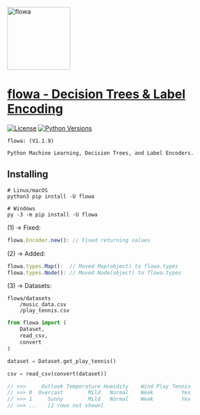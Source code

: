 <a href="https://ibb.co/885w17s](https://i.ibb.co/bdBVcKm/flowa.jpg)"><img src="https://i.ibb.co/bdBVcKm/flowa.jpg" alt="flowa" border="0" width="145"></a>

# [flowa - Decision Trees & Label Encoding](https://pypi.org/project/flowa)
[![License](https://img.shields.io/badge/license-MIT-blue.svg)](https://github.com/flowa/flowa/blob/main/LICENSE)
[![Python Versions](https://img.shields.io/badge/python-3.7%20|%203.8%20|%203.9%20|%203.10%20|%203.11%20|%203.12%20-blue)](https://www.python.org/downloads/)

```
flowa: (V1.1.9)

Python Machine Learning, Decision Trees, and Label Encoders.
```

## Installing
```shell
# Linux/macOS
python3 pip install -U flowa

# Windows
py -3 -m pip install -U flowa
```

(1) -> Fixed:
```javascript
flowa.Encoder.new(): // Fixed returning values
```

(2) -> Added:
```javascript
flowa.types.Map():  // Moved Map(object) to flowa.types
flowa.types.Node(): // Moved Node(object) to flowa.types
```

(3) -> Datasets:
```
flowa/datasets
    /music_data.csv
    /play_tennis.csv
```
```python
from flowa import (
    Dataset,
    read_csv,
    convert
)

dataset = Dataset.get_play_tennis()

csv = read_csv(convert(dataset))
```
```javascript
// >>>     Outlook Temperature Humidity    Wind Play Tennis
// >>> 0  Overcast        Mild   Normal    Weak         Yes
// >>> 1     Sunny        Mild   Normal    Weak         Yes
// >>> ...   [2 rows not shown]
```
